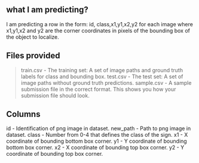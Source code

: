 ## what I am predicting?
I am predicting a row in the form: id, class,x1,y1,x2,y2 for each image where x1,y1,x2 and y2 are the corner coordinates in pixels of the bounding box of the object to localize.

## Files provided
> train.csv - The training set: A set of image paths and ground truth labels for class and bounding box.
> test.csv - The test set: A set of image paths without ground truth predictions.
> sample.csv - A sample submission file in the correct format. This shows you how your submission file should look.

## Columns
id - Identification of png image in dataset.
new_path - Path to png image in dataset.
class - Number from 0-4 that defines the class of the sign.
x1 - X coordinate of bounding bottom box corner.
y1 - Y coordinate of bounding bottom box corner.
x2 - X coordinate of bounding top box corner.
y2 - Y coordinate of bounding top box corner.
